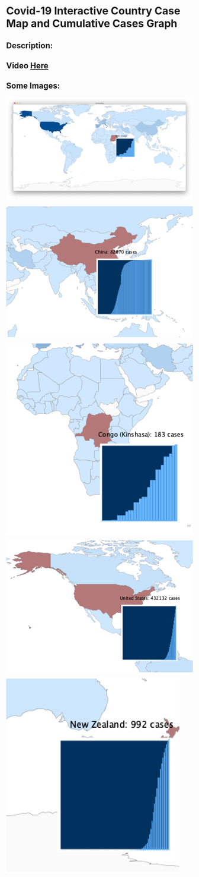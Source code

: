 # Covid-19 Interactive Country Case Map and Cumulative Cases Graph

## Description:

## Video [Here](https://youtu.be/jKFioZ_PGDY)

## Some Images:

![](IMG1.png)

![](IMG2.png)

![](IMG3.png)

![](IMG4.png)

![](IMG5.png)
